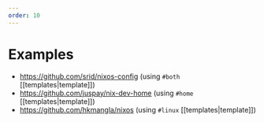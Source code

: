 ```yaml
---
order: 10
---
```


# Examples 

- https://github.com/srid/nixos-config (using `#both` [[templates|template]])
- https://github.com/juspay/nix-dev-home (using `#home` [[templates|template]])
- https://github.com/hkmangla/nixos (using `#linux` [[templates|template]])
